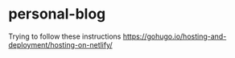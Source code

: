 # personal-blog
Trying to follow these instructions https://gohugo.io/hosting-and-deployment/hosting-on-netlify/
